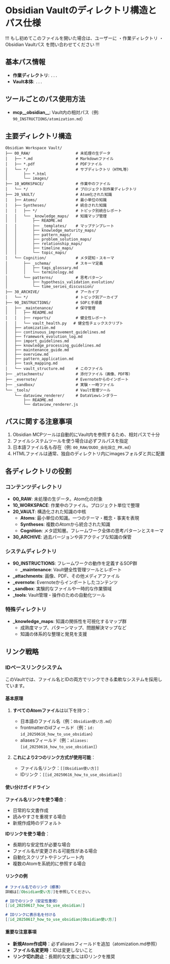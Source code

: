 # Obsidian Vaultのディレクトリ構造とパス仕様


!!!
もし初めてこのファイルを開いた場合は、ユーザーに
・作業ディレクトリ
・Obsidian Vaultパス
を問い合わせてください
!!!

## 基本パス情報
- **作業ディレクトリ**:  `...`
- **Vault本体**: `...`

## ツールごとのパス使用方法
- **mcp__obsidian__**: Vault内の相対パス（例: `90_INSTRUCTIONS/atomization.md`）

## 主要ディレクトリ構造
```
Obsidian Workspace Vault/
├── 00_RAW/                    # 未処理の生データ
│   ├── *.md                   # Markdownファイル
│   ├── *.pdf                  # PDFファイル
│   └── */                     # サブディレクトリ（HTML等）
│       ├── *.html
│       └── images/
├── 10_WORKSPACE/              # 作業中のファイル
│   └── */                     # プロジェクト別作業ディレクトリ
├── 20_VAULT/                  # Atom化された知識
│   ├── Atoms/                 # 最小単位の知識
│   ├── Syntheses/             # 統合された知識
│   │   ├── */                 # トピック別統合レポート
│   │   └── _knowledge_maps/   # 知識マップ管理
│   │       ├── README.md
│   │       ├── _templates/    # マップテンプレート
│   │       ├── knowledge_maturity_maps/
│   │       ├── pattern_maps/
│   │       ├── problem_solution_maps/
│   │       ├── relationship_maps/
│   │       ├── timeline_maps/
│   │       └── topic_maps/
│   └── Cognition/             # メタ認知・スキーマ
│       ├── _schema/           # スキーマ定義
│       │   ├── tags_glossary.md
│       │   └── terminology.md
│       └── patterns/          # 思考パターン
│           ├── hypothesis_validation_evolution/
│           └── time_series_discussion/
├── 30_ARCHIVE/                # アーカイブ
│   └── */                     # トピック別アーカイブ
├── 90_INSTRUCTIONS/           # SOPと手順書
│   ├── _maintenance/          # 保守管理
│   │   ├── README.md
│   │   ├── reports/           # 健全性レポート
│   │   └── vault_health.py   # 健全性チェックスクリプト
│   ├── atomization.md
│   ├── continuous_improvement_guidelines.md
│   ├── framework_evolution_log.md
│   ├── import_guidelines.md
│   ├── knowledge_processing_guidelines.md
│   ├── maintenance_guide.md
│   ├── overview.md
│   ├── pattern_application.md
│   ├── task_mapping.md
│   └── vault_structure.md     # このファイル
├── _attachments/              # 添付ファイル（画像、PDF等）
├── _evernote/                 # Evernoteからのインポート
├── _sandbox/                  # 実験・一時ファイル
└── _tools/                    # Vault管理ツール
    └── dataview_renderer/     # DataViewレンダラー
        ├── README.md
        └── dataview_renderer.js
```

## パスに関する注意事項
1. Obsidian MCPツールは自動的にVault内を参照するため、相対パスで十分
2. ファイルシステムツールを使う場合は必ずフルパスを指定
3. 日本語ファイル名も存在（例: `00_RAW/DUDO_会社設立_PR.md`）
4. HTMLファイルは通常、独自のディレクトリ内にimagesフォルダと共に配置

## 各ディレクトリの役割

### コンテンツディレクトリ
- **00_RAW**: 未処理の生データ。Atom化の対象
- **10_WORKSPACE**: 作業中のファイル。プロジェクト単位で整理
- **20_VAULT**: 構造化された知識の中核
  - **Atoms**: 最小単位の知識。一つのテーマ・概念・事実を表現
  - **Syntheses**: 複数のAtomから統合された知識
  - **Cognition**: メタ認知層。フレームワーク全体の思考パターンとスキーマ
- **30_ARCHIVE**: 過去バージョンや非アクティブな知識の保管

### システムディレクトリ
- **90_INSTRUCTIONS**: フレームワークの動作を定義するSOP群
  - **_maintenance**: Vault健全性管理ツールとレポート
- **_attachments**: 画像、PDF、その他メディアファイル
- **_evernote**: Evernoteからインポートしたコンテンツ
- **_sandbox**: 実験的なファイルや一時的な作業領域
- **_tools**: Vault管理・操作のための自動化ツール

### 特殊ディレクトリ
- **_knowledge_maps**: 知識の関係性を可視化するマップ群
  - 成熟度マップ、パターンマップ、問題解決マップなど
  - 知識の体系的な整理と発見を支援

## リンク戦略

### IDベースリンクシステム

このVaultでは、ファイル名とIDの両方でリンクできる柔軟なシステムを採用しています。

#### 基本原理
1. **すべてのAtomファイル**は以下を持つ：
   - 日本語のファイル名（例：`Obsidian使い方.md`）
   - frontmatterのidフィールド（例：`id: id_20250616_how_to_use_obsidian`）
   - aliasesフィールド（例：`aliases: [id_20250616_how_to_use_obsidian]`）

2. **これにより2つのリンク方式が使用可能**：
   - ファイル名リンク：`[[Obsidian使い方]]`
   - IDリンク：`[[id_20250616_how_to_use_obsidian]]`

#### 使い分けガイドライン

**ファイル名リンクを使う場合**：
- 日常的な文書作成
- 読みやすさを重視する場合
- 新規作成時のデフォルト

**IDリンクを使う場合**：
- 長期的な安定性が必要な場合
- ファイル名が変更される可能性がある場合
- 自動化スクリプトやテンプレート内
- 複数のAtomを系統的に参照する場合

#### リンクの例
```markdown
# ファイル名でのリンク（標準）
詳細は[[Obsidian使い方]]を参照してください。

# IDでのリンク（安定性重視）
[[id_20250617_how_to_use_obsidian]]

# IDリンクに表示名を付ける
[[id_20250617_how_to_use_obsidian|Obsidian使い方]]
```

#### 重要な注意事項
- **新規Atom作成時**：必ずaliasesフィールドを追加（atomization.md参照）
- **ファイル名変更時**：IDは変更しないこと
- **リンク切れ防止**：長期的な文書にはIDリンクを推奨
